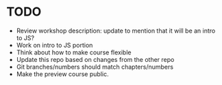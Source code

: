 # TODO
- Review workshop description: update to mention that it will be an intro to JS?
- Work on intro to JS portion
- Think about how to make course flexible
- Update this repo based on changes from the other repo
- Git branches/numbers should match chapters/numbers
- Make the preview course public.

